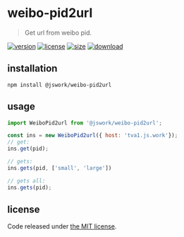# weibo-pid2url
> Get url from weibo pid.

[![version][version-image]][version-url]
[![license][license-image]][license-url]
[![size][size-image]][size-url]
[![download][download-image]][download-url]

## installation
```shell
npm install @jswork/weibo-pid2url
```

## usage
```js
import WeiboPid2url from '@jswork/weibo-pid2url';

const ins = new WeiboPid2url({ host: 'tva1.js.work'});
// get:
ins.get(pid);

// gets:
ins.gets(pid, ['small', 'large'])

// gets all:
ins.gets(pid);
```

## license
Code released under [the MIT license](https://github.com/afeiship/weibo-pid2url/blob/master/LICENSE.txt).

[version-image]: https://img.shields.io/npm/v/@jswork/weibo-pid2url
[version-url]: https://npmjs.org/package/@jswork/weibo-pid2url

[license-image]: https://img.shields.io/npm/l/@jswork/weibo-pid2url
[license-url]: https://github.com/afeiship/weibo-pid2url/blob/master/LICENSE.txt

[size-image]: https://img.shields.io/bundlephobia/minzip/@jswork/weibo-pid2url
[size-url]: https://github.com/afeiship/weibo-pid2url/blob/master/dist/weibo-pid2url.min.js

[download-image]: https://img.shields.io/npm/dm/@jswork/weibo-pid2url
[download-url]: https://www.npmjs.com/package/@jswork/weibo-pid2url
